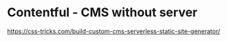 # Contentful - CMS without server

https://css-tricks.com/build-custom-cms-serverless-static-site-generator/
